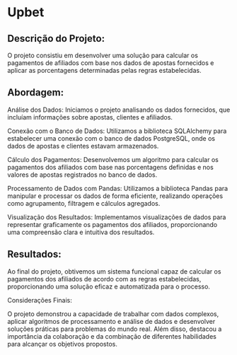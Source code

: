 # Upbet

## Descrição do Projeto:

O projeto consistiu em desenvolver uma solução para calcular os pagamentos de afiliados com base nos dados de apostas fornecidos e aplicar as porcentagens determinadas pelas regras estabelecidas.

## Abordagem:

Análise dos Dados: Iniciamos o projeto analisando os dados fornecidos, que incluíam informações sobre apostas, clientes e afiliados.

Conexão com o Banco de Dados: Utilizamos a biblioteca SQLAlchemy para estabelecer uma conexão com o banco de dados PostgreSQL, onde os dados de apostas e clientes estavam armazenados.

Cálculo dos Pagamentos: Desenvolvemos um algoritmo para calcular os pagamentos dos afiliados com base nas porcentagens definidas e nos valores de apostas registrados no banco de dados.

Processamento de Dados com Pandas: Utilizamos a biblioteca Pandas para manipular e processar os dados de forma eficiente, realizando operações como agrupamento, filtragem e cálculos agregados.

Visualização dos Resultados: Implementamos visualizações de dados para representar graficamente os pagamentos dos afiliados, proporcionando uma compreensão clara e intuitiva dos resultados.

## Resultados:

Ao final do projeto, obtivemos um sistema funcional capaz de calcular os pagamentos dos afiliados de acordo com as regras estabelecidas, proporcionando uma solução eficaz e automatizada para o processo.

Considerações Finais:

O projeto demonstrou a capacidade de trabalhar com dados complexos, aplicar algoritmos de processamento e análise de dados e desenvolver soluções práticas para problemas do mundo real. Além disso, destacou a importância da colaboração e da combinação de diferentes habilidades para alcançar os objetivos propostos.
